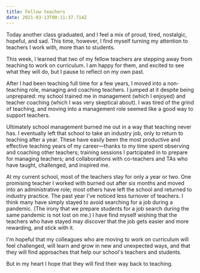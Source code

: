 ```yaml
---
title: Fellow teachers
date: 2021-03-13T00:11:37.714Z
---
```

Today another class graduated, and I feel a mix of proud, tired, nostalgic, hopeful, and sad. This time, however, I find myself turning my attention to teachers I work with, more than to students.

This week, I learned that two of my fellow teachers are stepping away from teaching to work on curriculum. I am happy for them, and excited to see what they will do, but I pause to reflect on my own past.

After I had been teaching full time for a few years, I moved into a non-teaching role, managing and coaching teachers. I jumped at it despite being unprepared: my school trained me in management (which I enjoyed) and  teacher coaching (which I was very skeptical about). I was tired of the grind of teaching, and moving into a management role seemed like a good way to support teachers.

Ultimately school management burned me out in a way that teaching never has. I eventually left that school to take an industry job, only to return to teaching after a year. These have easily been the most productive and effective teaching years of my career—thanks to my time spent observing and coaching other teachers; training sessions I partcipated in to prepare for managing teachers; and collaborations with co-teachers and TAs who have taught, challenged, and inspired me.

At my current school, most of the teachers stay for only a year or two. One promising teacher I worked with burned out after six months and moved into an administrative role; most others have left the school and returned to industry practice. The past year I've noticed less turnover of teachers. I think many have simply stayed to avoid searching for a job during a pandemic. (The irony that we prepare students for a job search during the same pandemic is not lost on me.) I have find myself wishing that the teachers who have stayed may discover that the job gets easier and more rewarding, and stick with it.

I'm hopeful that my colleagues who are moving to work on curriculum will feel challenged, will learn and grow in new and unexpected ways, and that they will find approaches that help our school's teachers and students.

But in my heart I hope that they will find their way back to teaching.